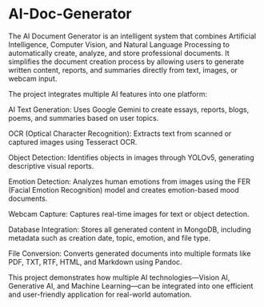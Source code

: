 # AI-Doc-Generator
The AI Document Generator is an intelligent system that combines Artificial Intelligence, Computer Vision, and Natural Language Processing to automatically create, analyze, and store professional documents. It simplifies the document creation process by allowing users to generate written content, reports, and summaries directly from text, images, or webcam input.

The project integrates multiple AI features into one platform:

 AI Text Generation: Uses Google Gemini to create essays, reports, blogs, poems, and summaries based on user topics.

 OCR (Optical Character Recognition): Extracts text from scanned or captured images using Tesseract OCR.

 Object Detection: Identifies objects in images through YOLOv5, generating descriptive visual reports.

 Emotion Detection: Analyzes human emotions from images using the FER (Facial Emotion Recognition) model and creates emotion-based mood documents.

 Webcam Capture: Captures real-time images for text or object detection.

 Database Integration: Stores all generated content in MongoDB, including metadata such as creation date, topic, emotion, and file type.

 File Conversion: Converts generated documents into multiple formats like PDF, TXT, RTF, HTML, and Markdown using Pandoc.

This project demonstrates how multiple AI technologies—Vision AI, Generative AI, and Machine Learning—can be integrated into one efficient and user-friendly application for real-world automation.
